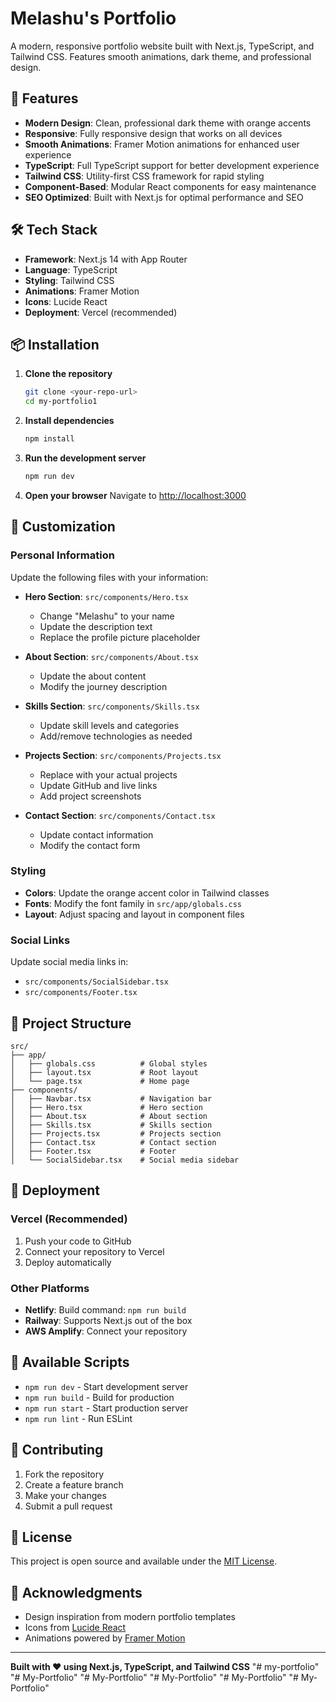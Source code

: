 # Melashu's Portfolio

A modern, responsive portfolio website built with Next.js, TypeScript, and Tailwind CSS. Features smooth animations, dark theme, and professional design.

## 🚀 Features

- **Modern Design**: Clean, professional dark theme with orange accents
- **Responsive**: Fully responsive design that works on all devices
- **Smooth Animations**: Framer Motion animations for enhanced user experience
- **TypeScript**: Full TypeScript support for better development experience
- **Tailwind CSS**: Utility-first CSS framework for rapid styling
- **Component-Based**: Modular React components for easy maintenance
- **SEO Optimized**: Built with Next.js for optimal performance and SEO

## 🛠️ Tech Stack

- **Framework**: Next.js 14 with App Router
- **Language**: TypeScript
- **Styling**: Tailwind CSS
- **Animations**: Framer Motion
- **Icons**: Lucide React
- **Deployment**: Vercel (recommended)

## 📦 Installation

1. **Clone the repository**
   ```bash
   git clone <your-repo-url>
   cd my-portfolio1
   ```

2. **Install dependencies**
   ```bash
   npm install
   ```

3. **Run the development server**
   ```bash
   npm run dev
   ```

4. **Open your browser**
   Navigate to [http://localhost:3000](http://localhost:3000)

## 🎨 Customization

### Personal Information
Update the following files with your information:

- **Hero Section**: `src/components/Hero.tsx`
  - Change "Melashu" to your name
  - Update the description text
  - Replace the profile picture placeholder

- **About Section**: `src/components/About.tsx`
  - Update the about content
  - Modify the journey description

- **Skills Section**: `src/components/Skills.tsx`
  - Update skill levels and categories
  - Add/remove technologies as needed

- **Projects Section**: `src/components/Projects.tsx`
  - Replace with your actual projects
  - Update GitHub and live links
  - Add project screenshots

- **Contact Section**: `src/components/Contact.tsx`
  - Update contact information
  - Modify the contact form

### Styling
- **Colors**: Update the orange accent color in Tailwind classes
- **Fonts**: Modify the font family in `src/app/globals.css`
- **Layout**: Adjust spacing and layout in component files

### Social Links
Update social media links in:
- `src/components/SocialSidebar.tsx`
- `src/components/Footer.tsx`

## 📁 Project Structure

```
src/
├── app/
│   ├── globals.css          # Global styles
│   ├── layout.tsx           # Root layout
│   └── page.tsx             # Home page
├── components/
│   ├── Navbar.tsx           # Navigation bar
│   ├── Hero.tsx             # Hero section
│   ├── About.tsx            # About section
│   ├── Skills.tsx           # Skills section
│   ├── Projects.tsx         # Projects section
│   ├── Contact.tsx          # Contact section
│   ├── Footer.tsx           # Footer
│   └── SocialSidebar.tsx    # Social media sidebar
```

## 🚀 Deployment

### Vercel (Recommended)
1. Push your code to GitHub
2. Connect your repository to Vercel
3. Deploy automatically

### Other Platforms
- **Netlify**: Build command: `npm run build`
- **Railway**: Supports Next.js out of the box
- **AWS Amplify**: Connect your repository

## 📝 Available Scripts

- `npm run dev` - Start development server
- `npm run build` - Build for production
- `npm run start` - Start production server
- `npm run lint` - Run ESLint

## 🤝 Contributing

1. Fork the repository
2. Create a feature branch
3. Make your changes
4. Submit a pull request

## 📄 License

This project is open source and available under the [MIT License](LICENSE).

## 🙏 Acknowledgments

- Design inspiration from modern portfolio templates
- Icons from [Lucide React](https://lucide.dev/)
- Animations powered by [Framer Motion](https://www.framer.com/motion/)

---

**Built with ❤️ using Next.js, TypeScript, and Tailwind CSS**
"# my-portfolio" 
"# My-Portfolio" 
"# My-Portfolio" 
"# My-Portfolio" 
"# My-Portfolio" 
"# My-Portfolio" 
